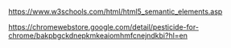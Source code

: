<!-- ! Semantic tags -->

https://www.w3schools.com/html/html5_semantic_elements.asp

<!-- ! Extensions to be installed -->

https://chromewebstore.google.com/detail/pesticide-for-chrome/bakpbgckdnepkmkeaiomhmfcnejndkbi?hl=en

<!-- & Write all the block level elements and inline level elements in your notebook and send it in whatsapp -->
